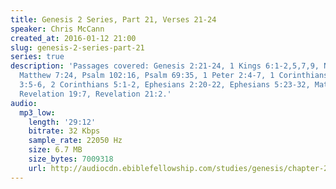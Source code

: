 ```yaml
---
title: Genesis 2 Series, Part 21, Verses 21-24
speaker: Chris McCann
created_at: 2016-01-12 21:00
slug: genesis-2-series-part-21
series: true
description: 'Passages covered: Genesis 2:21-24, 1 Kings 6:1-2,5,7,9, Nehemiah 4:6,
  Matthew 7:24, Psalm 102:16, Psalm 69:35, 1 Peter 2:4-7, 1 Corinthians 3:9, Hebrews
  3:5-6, 2 Corinthians 5:1-2, Ephesians 2:20-22, Ephesians 5:23-32, Matthew 16:18,
  Revelation 19:7, Revelation 21:2.'
audio:
  mp3_low:
    length: '29:12'
    bitrate: 32 Kbps
    sample_rate: 22050 Hz
    size: 6.7 MB
    size_bytes: 7009318
    url: http://audiocdn.ebiblefellowship.com/studies/genesis/chapter-2/2016.01.12_McCann_-_Genesis_2_Series_Part_21.mp3
---
```


